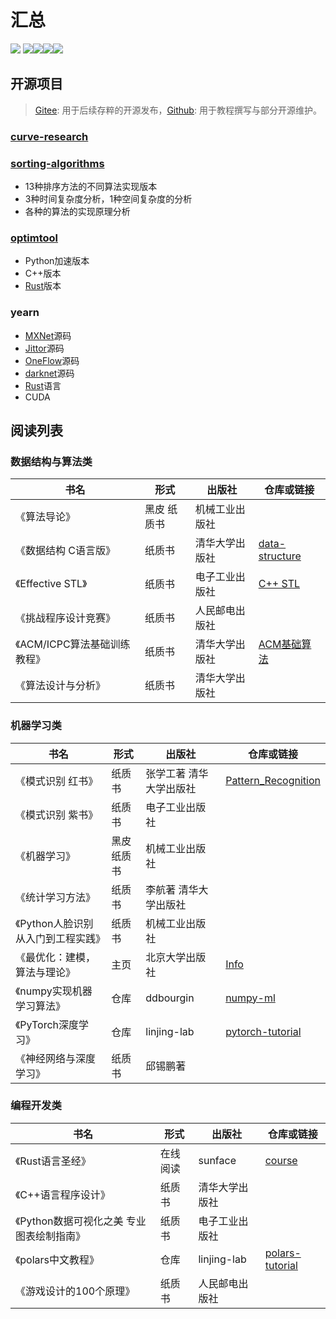 # 汇总
![](https://img.shields.io/badge/Tool-Git-informational?style=flat&logo=git&logoColor=white&color=2bbc8a)
![](https://img.shields.io/badge/Editor-Sublime_Text-informational?style=flat&logo=sublime-text&logoColor=white&color=2bbc8a)![](https://img.shields.io/badge/Code-Python-informational?style=flat&logo=python&logoColor=white&color=2bbc8a)![](https://img.shields.io/badge/Code-C-informational?style=flat&logo=c&logoColor=white&color=2bbc8a)![](https://img.shields.io/badge/Code-Rust-informational?style=flat&logo=rust&logoColor=white&color=2bbc8a)

## 开源项目
> [Gitee](https://gitee.com/linjing-lab): 用于后续存粹的开源发布，[Github](https://github.com/linjing-lab): 用于教程撰写与部分开源维护。

### [curve-research](https://github.com/linjing-lab/curve-research)

### [sorting-algorithms](https://github.com/linjing-lab/sorting-algorithms)
* 13种排序方法的不同算法实现版本
* 3种时间复杂度分析，1种空间复杂度的分析
* 各种的算法的实现原理分析

### [optimtool](https://github.com/linjing-lab/optimtool)
* Python加速版本
* C++版本
* [Rust](https://github.com/rust-lang/rust)版本

### yearn
* [MXNet](https://github.com/apache/incubator-mxnet)源码
* [Jittor](https://github.com/Jittor/jittor)源码
* [OneFlow](https://github.com/Oneflow-Inc/oneflow)源码
* [darknet](https://github.com/pjreddie/darknet)源码
* [Rust](https://github.com/rust-lang/rust)语言
* CUDA


## 阅读列表

### 数据结构与算法类
|书名|形式|出版社|仓库或链接|
|--|--|--|--|
|《算法导论》|黑皮 纸质书|机械工业出版社||
|《数据结构 C语言版》|纸质书|清华大学出版社|[data-structure](https://github.com/linjing-lab/data-structure)|
|《Effective STL》|纸质书|电子工业出版社|[C++ STL](http://www.cplusplus.com/reference/stl/)|
|《挑战程序设计竞赛》|纸质书|人民邮电出版社||
|《ACM/ICPC算法基础训练教程》|纸质书|清华大学出版社|[ACM基础算法](https://blog.csdn.net/linjing_zyq/category_11280137.html)|
|《算法设计与分析》|纸质书|清华大学出版社||

### 机器学习类
|书名|形式|出版社|仓库或链接|
|--|--|--|--|
|《模式识别 红书》|纸质书|张学工著 清华大学出版社|[Pattern_Recognition](https://blog.csdn.net/linjing_zyq/category_11343786.html)|
|《模式识别 紫书》|纸质书|电子工业出版社||
|《机器学习》|黑皮 纸质书|机械工业出版社||
|《统计学习方法》|纸质书|李航著 清华大学出版社||
|《Python人脸识别 从入门到工程实践》|纸质书|机械工业出版社||
|《最优化：建模，算法与理论》|主页|北京大学出版社|[Info](https://bicmr.pku.edu.cn/~wenzw/optbook.html#intro)|
|《numpy实现机器学习算法》|仓库|ddbourgin|[numpy-ml](https://github.com/ddbourgin/numpy-ml)|
|《PyTorch深度学习》|仓库|linjing-lab|[pytorch-tutorial](https://github.com/linjing-lab/pytorch-tutorial)|
|《神经网络与深度学习》|纸质书|邱锡鹏著||

### 编程开发类
|书名|形式|出版社|仓库或链接|
|--|--|--|--|
|《Rust语言圣经》|在线阅读|sunface|[course](https://course.rs/about-book.html)|
|《C++语言程序设计》|纸质书|清华大学出版社||
|《Python数据可视化之美 专业图表绘制指南》|纸质书|电子工业出版社||
|《polars中文教程》|仓库|linjing-lab|[polars-tutorial](https://github.com/linjing-lab/polars-tutorial)|
|《游戏设计的100个原理》|纸质书|人民邮电出版社||